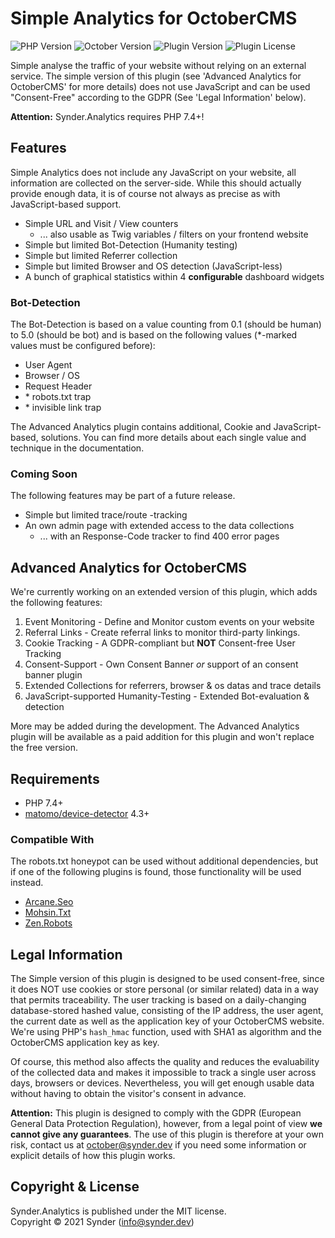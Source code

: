 Simple Analytics for OctoberCMS
===============================

![PHP Version](https://img.shields.io/badge/PHP-7.4%2B-4f5b93?style=flat-square)
![October Version](https://img.shields.io/badge/OctoberCMS-2.0%2B-DB6A26?style=flat-square)
![Plugin Version](https://img.shields.io/github/v/release/SynderDEV/october-analytics-plugin?style=flat-square&label=Version)
![Plugin License](https://img.shields.io/github/license/SynderDEV/october-analytics-plugin?style=flat-square&label=License)

Simple analyse the traffic of your website without relying on an external service. The simple
version of this plugin (see 'Advanced Analytics for OctoberCMS' for more details) does not use 
JavaScript and can be used "Consent-Free" according to the GDPR (See 'Legal Information' below).

**Attention:** Synder.Analytics requires PHP 7.4+!


Features
--------

Simple Analytics does not include any JavaScript on your website, all information are collected on
the server-side. While this should actually provide enough data, it is of course not always as
precise as with JavaScript-based support.

-   Simple URL and Visit / View counters
    -   ... also usable as Twig variables / filters on your frontend website
-   Simple but limited Bot-Detection (Humanity testing)
-   Simple but limited Referrer collection
-   Simple but limited Browser and OS detection (JavaScript-less)
-   A bunch of graphical statistics within 4 **configurable** dashboard widgets


### Bot-Detection

The Bot-Detection is based on a value counting from 0.1 (should be human) to 5.0 (should be bot)
and is based on the following values (*-marked values must be configured before):

-   User Agent
-   Browser / OS
-	Request Header
-   \* robots.txt trap
-   \* invisible link trap

The Advanced Analytics plugin contains additional, Cookie and JavaScript-based, solutions. You can 
find more details about each single value and technique in the documentation.


### Coming Soon

The following features may be part of a future release.

-   Simple but limited trace/route -tracking
-   An own admin page with extended access to the data collections
    -   ... with an Response-Code tracker to find 400 error pages


Advanced Analytics for OctoberCMS
---------------------------------

We're currently working on an extended version of this plugin, which adds the following features:

1.  Event Monitoring - Define and Monitor custom events on your website
2.  Referral Links - Create referral links to monitor third-party linkings.
3.  Cookie Tracking - A GDPR-compliant but **NOT** Consent-free User Tracking
4.  Consent-Support - Own Consent Banner _or_ support of an consent banner plugin
5.  Extended Collections for referrers, browser & os datas and trace details
6.  JavaScript-supported Humanity-Testing - Extended Bot-evaluation & detection

More may be added during the development. The Advanced Analytics plugin will be available as a paid
addition for this plugin and won't replace the free version.


Requirements
------------

-   PHP 7.4+
-   [matomo/device-detector](https://github.com/matomo-org/device-detector) 4.3+


### Compatible With

The robots.txt honeypot can be used without additional dependencies, but if one of the following 
plugins is found, those functionality will be used instead. 

-   [Arcane.Seo](https://octobercms.com/plugin/arcane-seo)
-   [Mohsin.Txt](https://octobercms.com/plugin/mohsin-txt)
-   [Zen.Robots](https://octobercms.com/plugin/zen-robots)


Legal Information
-----------------

The Simple version of this plugin is designed to be used consent-free, since it does NOT use cookies 
or store personal (or similar related) data in a way that permits traceability. The user tracking 
is based on a daily-changing database-stored hashed value, consisting of the IP address, the user 
agent, the current date as well as the application key of your OctoberCMS website. We're using PHP's
`hash_hmac` function, used with SHA1 as algorithm and the OctoberCMS application key as key.

Of course, this method also affects the quality and reduces the evaluability of the collected data 
and makes it impossible to track a single user across days, browsers or devices. Nevertheless, you 
will get enough usable data without having to obtain the visitor's consent in advance.

**Attention:** This plugin is designed to comply with the GDPR (European General Data Protection
Regulation), however, from a legal point of view **we cannot give any guarantees**. The use of this
plugin is therefore at your own risk, contact us at october@synder.dev if you need some information
or explicit details of how this plugin works.


Copyright & License
-------------------

Synder.Analytics is published under the MIT license.<br />
Copyright © 2021 Synder (info@synder.dev)
